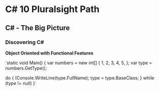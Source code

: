 # C# 10 Pluralsight Path

## C# - The Big Picture

### Discovering C#

**Object Oriented with Functional Features**

`static void Main()
{
  var numbers = new int[] { 1, 2, 3, 4, 5, };
  var type = numbers.GetType();
  
  do 
  {
    (Console.WriteLine(type.FullName);
    type = type.BaseClass;
  }
  while (type != null)
}`

